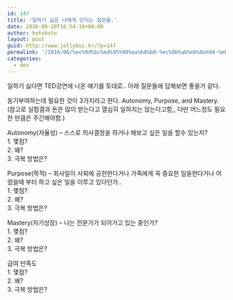 ```yaml
---
id: 147
title: '일하기 싫은 나에게 던지는 질문들.'
date: 2016-06-20T16:54:19+00:00
author: hotohoto
layout: post
guid: http://www.jollybus.kr/?p=147
permalink: '/2016/06/%ec%9d%bc%ed%95%98%ea%b8%b0-%ec%8b%ab%eb%8a%94-%eb%82%98%ec%97%90%ea%b2%8c-%eb%8d%98%ec%a7%80%eb%8a%94-%ec%a7%88%eb%ac%b8/'
categories:
  - dev
---
```



<p>
  일하기 싫다면 TED강연에 나온 얘기를 토대로.. 아래 질문들에 답해보면 좋을거 같다.
</p>

<p>
  동기부여하는데 필요한 것이 3가지라고 한다. Autonomy, Purpose, and Mastery.<br /> (참고로 실험결과 돈은 많이 받는다고 열심히 일하지는 않는다고함,, 다만 어느정도 필요한 만큼은 주긴해야함.)
</p>

<p>
  Autonomy(자율성) &#8211; 스스로 의사결정을 하거나 해보고 싶은 일을 할수 있는지?<br /> 1. 몇점?<br /> 2. 왜?<br /> 3. 극복 방법은?
</p>

<p>
  Purpose(목적) &#8211; 회사일이 사회에 공헌한다거나 가족에게 꼭 중요한 일을한다거나 어렸을때 부터 하고 싶은 일을 이루고 있다던가..<br /> 1. 몇점?<br /> 2. 왜?<br /> 3. 극복 방법은?
</p>

<p>
  Mastery(자기성장) &#8211; 나는 전문가가 되어가고 있는 중인가?<br /> 1. 몇점?<br /> 2. 왜?<br /> 3. 극복 방법은?
</p>

<p>
  급여 만족도<br /> 1. 몇점?<br /> 2. 왜?<br /> 3. 극복 방법은?
</p>

<p>
</p>

<p>
  &nbsp;
</p>